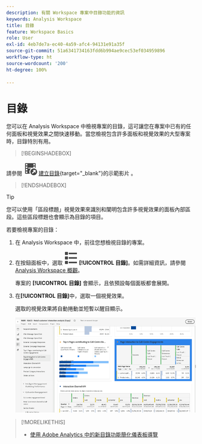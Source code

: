 ```yaml
---
description: 有關 Workspace 專案中目錄功能的資訊
keywords: Analysis Workspace
title: 目錄
feature: Workspace Basics
role: User
exl-id: 4eb7de7a-ec40-4a59-afc4-94131e91a35f
source-git-commit: 51a6341734163fdd6b994ae9cec53ef034959896
workflow-type: ht
source-wordcount: '200'
ht-degree: 100%

---
```


# 目錄

您可以在 Analysis Workspace 中檢視專案的目錄，這可讓您在專案中已有的任何面板和視覺效果之間快速移動。當您檢視包含許多面板和視覺效果的大型專案時，目錄特別有用。

>[!BEGINSHADEBOX]

請參閱 ![VideoCheckedOut](/help/assets/icons/VideoCheckedOut.svg) [建立目錄](https://video.tv.adobe.com/v/26990/?quality=12&learn=on){target="_blank"}的示範影片 。

>[!ENDSHADEBOX]


>[!TIP]
>
>您可以使用「區段標題」視覺效果來識別和闡明包含許多視覺效果的面板內部區段。這些區段標題也會顯示為目錄的項目。
>


若要檢視專案的目錄：

1. 在 Analysis Workspace 中，前往您想檢視目錄的專案。

1. 在按鈕面板中，選取 ![ViewList](/help/assets/icons/ViewList.svg) **[!UICONTROL 目錄]**。如需詳細資訊，請參閱 [Analysis Workspace 概觀](/help/analysis-workspace/home.md)。<br/>

   專案的 **[!UICONTROL 目錄]** 會顯示，且依預設每個面板都會展開。

1. 在&#x200B;**[!UICONTROL 目錄]**&#x200B;中，選取一個視覺效果。<br/>

   選取的視覺效果將自動捲動並短暫以醒目顯示。

   ![醒目提示 TOC](assets/toc-highlighted.png)


>[!MORELIKETHIS]
>
>* [使用 Adobe Analytics 中的新目錄功能簡化儀表板導覽](https://experienceleaguecommunities.adobe.com/t5/adobe-analytics-blogs/simplify-dashboard-navigation-with-the-new-table-of-contents/ba-p/731284)
